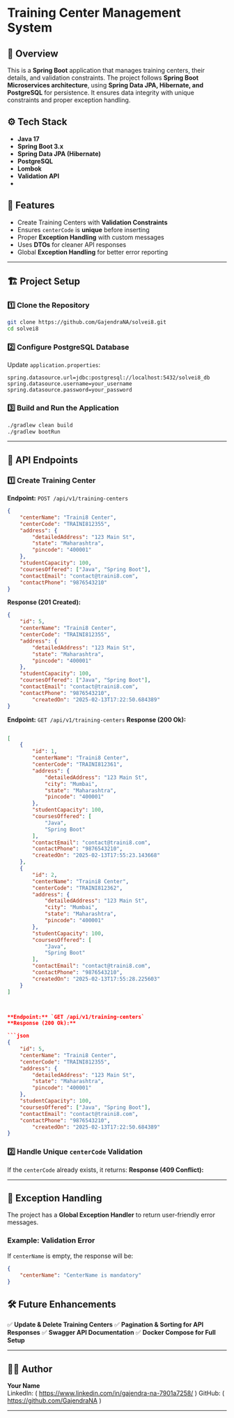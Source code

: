# Training Center Management System

## 📌 Overview

This is a **Spring Boot** application that manages training centers, their details, and validation constraints. The project follows **Spring Boot Microservices architecture**, using **Spring Data JPA, Hibernate, and PostgreSQL** for persistence. It ensures data integrity with unique constraints and proper exception handling.

## ⚙️ Tech Stack

- **Java 17**
- **Spring Boot 3.x**
- **Spring Data JPA (Hibernate)**
- **PostgreSQL**
- **Lombok**
- **Validation API**
- 
## 🚀 Features

- Create Training Centers with **Validation Constraints**
- Ensures `centerCode` is **unique** before inserting
- Proper **Exception Handling** with custom messages
- Uses **DTOs** for cleaner API responses
- Global **Exception Handling** for better error reporting

---

## 🏗️ Project Setup

### 1️⃣ Clone the Repository

```sh
git clone https://github.com/GajendraNA/solvei8.git
cd solvei8
```

### 2️⃣ Configure PostgreSQL Database

Update `application.properties`:

```properties
spring.datasource.url=jdbc:postgresql://localhost:5432/solvei8_db
spring.datasource.username=your_username
spring.datasource.password=your_password
```

### 3️⃣ Build and Run the Application

```sh
./gradlew clean build
./gradlew bootRun
```

---

## 📡 API Endpoints

### 1️⃣ **Create Training Center**

**Endpoint:** `POST /api/v1/training-centers`

```json
{
    "centerName": "Traini8 Center",
    "centerCode": "TRAINI812355",
    "address": {
        "detailedAddress": "123 Main St",
        "state": "Maharashtra",
        "pincode": "400001"
    },
    "studentCapacity": 100,
    "coursesOffered": ["Java", "Spring Boot"],
    "contactEmail": "contact@traini8.com",
    "contactPhone": "9876543210"
}
```

**Response (201 Created):**

```json
{
    "id": 5,
    "centerName": "Traini8 Center",
    "centerCode": "TRAINI812355",
    "address": {
        "detailedAddress": "123 Main St",
        "state": "Maharashtra",
        "pincode": "400001"
    },
    "studentCapacity": 100,
    "coursesOffered": ["Java", "Spring Boot"],
    "contactEmail": "contact@traini8.com",
    "contactPhone": "9876543210",
		"createdOn": "2025-02-13T17:22:50.684389"
}

```

**Endpoint:** `GET /api/v1/training-centers`
**Response (200 Ok):**
```json

[
	{
		"id": 1,
		"centerName": "Traini8 Center",
		"centerCode": "TRAINI812361",
		"address": {
			"detailedAddress": "123 Main St",
			"city": "Mumbai",
			"state": "Maharashtra",
			"pincode": "400001"
		},
		"studentCapacity": 100,
		"coursesOffered": [
			"Java",
			"Spring Boot"
		],
		"contactEmail": "contact@traini8.com",
		"contactPhone": "9876543210",
		"createdOn": "2025-02-13T17:55:23.143668"
	},
	{
		"id": 2,
		"centerName": "Traini8 Center",
		"centerCode": "TRAINI812362",
		"address": {
			"detailedAddress": "123 Main St",
			"city": "Mumbai",
			"state": "Maharashtra",
			"pincode": "400001"
		},
		"studentCapacity": 100,
		"coursesOffered": [
			"Java",
			"Spring Boot"
		],
		"contactEmail": "contact@traini8.com",
		"contactPhone": "9876543210",
		"createdOn": "2025-02-13T17:55:28.225603"
	}
]



**Endpoint:** `GET /api/v1/training-centers`
**Response (200 Ok):**

```json
{
    "id": 5,
    "centerName": "Traini8 Center",
    "centerCode": "TRAINI812355",
    "address": {
        "detailedAddress": "123 Main St",
        "state": "Maharashtra",
        "pincode": "400001"
    },
    "studentCapacity": 100,
    "coursesOffered": ["Java", "Spring Boot"],
    "contactEmail": "contact@traini8.com",
    "contactPhone": "9876543210",
		"createdOn": "2025-02-13T17:22:50.684389"
}

```

### 2️⃣ **Handle Unique ********`centerCode`******** Validation**

If the `centerCode` already exists, it returns:
**Response (409 Conflict):**

---

## 📖 Exception Handling

The project has a **Global Exception Handler** to return user-friendly error messages.

### Example: **Validation Error**

If `centerName` is empty, the response will be:

```json
{
    "centerName": "CenterName is mandatory"
}
```

## 🛠️ Future Enhancements

✅ **Update & Delete Training Centers**
✅ **Pagination & Sorting for API Responses**
✅ **Swagger API Documentation**
✅ **Docker Compose for Full Setup**

---

## 👨‍💻 Author

**Your Name**\
LinkedIn: ( https://www.linkedin.com/in/gajendra-na-7901a7258/ )
GitHub: ( https://github.com/GajendraNA )

---




